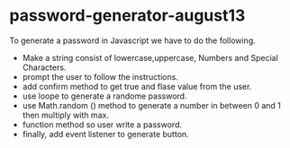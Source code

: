 # password-generator-august13
To generate a password in Javascript we have to do the following. 
- Make a string consist of lowercase,uppercase, Numbers and Special Characters.
- prompt the user to follow the instructions.
- add confirm method to get true and flase value from the user. 
- use loope to generate a randome password. 
- use Math.random () method to generate a number in between 0 and 1 then multiply with max.
- function method so user write a password.
- finally, add event listener to generate button.